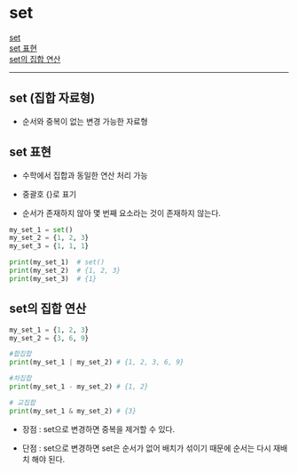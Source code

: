 # set

[set](#set-집합-자료형)   
[set 표현](#set-표현)   
[set의 집합 연산](#set의-집합-연산)   


---

## set (집합 자료형)
- 순서와 중복이 없는 변경 가능한 자료형

## set 표현
- 수학에서 집합과 동일한 연산 처리 가능

- 중괄호 {}로 표기

- 순서가 존재하지 않아 몇 번째 요소라는 것이 존재하지 않는다.

```python
my_set_1 = set()
my_set_2 = {1, 2, 3}
my_set_3 = {1, 1, 1}

print(my_set_1)  # set()
print(my_set_2)  # {1, 2, 3}
print(my_set_3)  # {1}
```

## set의 집합 연산

```python
my_set_1 = {1, 2, 3}
my_set_2 = {3, 6, 9}

#합집합
print(my_set_1 | my_set_2) # {1, 2, 3, 6, 9}

#차집합
print(my_set_1 - my_set_2) # {1, 2}

# 교집합
print(my_set_1 & my_set_2) # {3}
```

- 장점 : set으로 변경하면 중복을 제거할 수 있다.

- 단점 : set으로 변경하면 set은 순서가 없어 배치가 섞이기 때문에 순서는 다시 재배치 해야 된다.